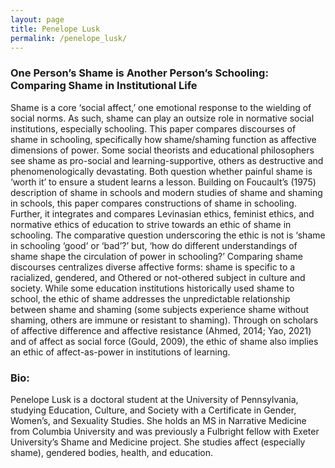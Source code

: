 ```yaml
---
layout: page
title: Penelope Lusk
permalink: /penelope_lusk/
---
```


<h3>One Person’s Shame is Another Person’s Schooling: Comparing Shame in Institutional Life</h3>

<p>Shame is a core ‘social affect,’ one emotional response to the wielding of social norms. As such, shame can play an outsize role in normative social institutions, especially schooling. This paper compares discourses of shame in schooling, specifically how shame/shaming function as affective dimensions of power. Some social theorists and educational philosophers see shame as pro-social and learning-supportive, others as destructive and phenomenologically devastating. Both question whether painful shame is ‘worth it’ to ensure a student learns a lesson. Building on Foucault’s (1975) description of shame in schools and modern studies of shame and shaming in schools, this paper compares constructions of shame in schooling. Further, it integrates and compares Levinasian ethics, feminist ethics, and normative ethics of education to strive towards an ethic of shame in schooling. The comparative question underscoring the ethic is not is ‘shame in schooling ‘good’ or ‘bad’?’ but, ‘how do different understandings of shame shape the circulation of power in schooling?’ Comparing shame discourses centralizes diverse affective forms: shame is specific to a racialized, gendered, and Othered or not-othered subject in culture and society. While some education institutions historically used shame to school, the ethic of shame addresses the unpredictable relationship between shame and shaming (some subjects experience shame without shaming, others are immune or resistant to shaming). Through on scholars of affective difference and affective resistance (Ahmed, 2014; Yao, 2021) and of affect as social force (Gould, 2009), the ethic of shame also implies an ethic of affect-as-power in institutions of learning.</p>

<h3>Bio:</h3>
<p>Penelope Lusk is a doctoral student at the University of Pennsylvania, studying Education, Culture, and Society with a Certificate in Gender, Women’s, and Sexuality Studies. She holds an MS in Narrative Medicine from Columbia University and was previously a Fulbright fellow with Exeter University’s Shame and Medicine project. She studies affect (especially shame), gendered bodies, health, and education.</p>